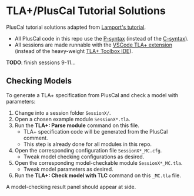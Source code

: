 # TLA+/PlusCal Tutorial Solutions

PlusCal tutorial solutions adapted from [Lamport's tutorial](https://lamport.azurewebsites.net/tla/tutorial/contents.html).

* All PlusCal code in this repo use the [P-syntax](https://lamport.azurewebsites.net/tla/p-manual.pdf) (instead of the [C-syntax](https://lamport.azurewebsites.net/tla/c-manual.pdf)).
* All sessions are made runnable with the [VSCode TLA+ extension](https://github.com/tlaplus/vscode-tlaplus) (instead of the heavy-weight [TLA+ Toolbox IDE](https://lamport.azurewebsites.net/tla/toolbox.html)).

**TODO**: finish sessions 9-11...

## Checking Models

To generate a TLA+ specification from PlusCal and check a model with parameters:

1. Change into a session folder `SessionX/`.
2. Open a chosen example module `SessionX*.tla`.
3. Run the **TLA+: Parse module** command on this file.
    * TLA+ specification code will be generated from the PlusCal comment.
    * This step is already done for all modules in this repo.
4. Open the corresponding configuration file `SessionX*_MC.cfg`.
    * Tweak model checking configurations as desired.
5. Open the corresponding model-checkable module `SessionX*_MC.tla`.
    * Tweak model parameters as desired.
6. Run the **TLA+: Check model with TLC** command on this `_MC.tla` file.

A model-checking result panel should appear at side.
